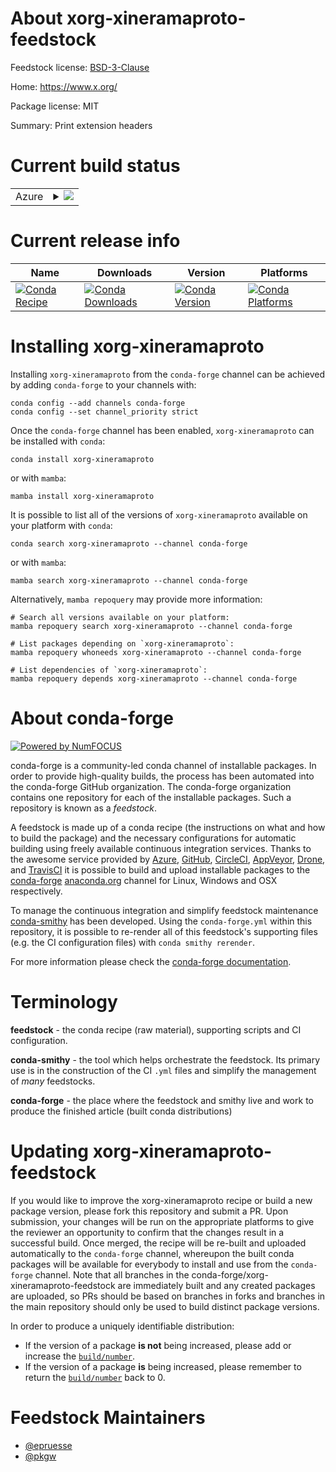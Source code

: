 About xorg-xineramaproto-feedstock
==================================

Feedstock license: [BSD-3-Clause](https://github.com/conda-forge/xorg-xineramaproto-feedstock/blob/main/LICENSE.txt)

Home: https://www.x.org/

Package license: MIT

Summary: Print extension headers

Current build status
====================


<table>
    
  <tr>
    <td>Azure</td>
    <td>
      <details>
        <summary>
          <a href="https://dev.azure.com/conda-forge/feedstock-builds/_build/latest?definitionId=2219&branchName=main">
            <img src="https://dev.azure.com/conda-forge/feedstock-builds/_apis/build/status/xorg-xineramaproto-feedstock?branchName=main">
          </a>
        </summary>
        <table>
          <thead><tr><th>Variant</th><th>Status</th></tr></thead>
          <tbody><tr>
              <td>linux_64</td>
              <td>
                <a href="https://dev.azure.com/conda-forge/feedstock-builds/_build/latest?definitionId=2219&branchName=main">
                  <img src="https://dev.azure.com/conda-forge/feedstock-builds/_apis/build/status/xorg-xineramaproto-feedstock?branchName=main&jobName=linux&configuration=linux%20linux_64_" alt="variant">
                </a>
              </td>
            </tr><tr>
              <td>linux_aarch64</td>
              <td>
                <a href="https://dev.azure.com/conda-forge/feedstock-builds/_build/latest?definitionId=2219&branchName=main">
                  <img src="https://dev.azure.com/conda-forge/feedstock-builds/_apis/build/status/xorg-xineramaproto-feedstock?branchName=main&jobName=linux&configuration=linux%20linux_aarch64_" alt="variant">
                </a>
              </td>
            </tr><tr>
              <td>linux_ppc64le</td>
              <td>
                <a href="https://dev.azure.com/conda-forge/feedstock-builds/_build/latest?definitionId=2219&branchName=main">
                  <img src="https://dev.azure.com/conda-forge/feedstock-builds/_apis/build/status/xorg-xineramaproto-feedstock?branchName=main&jobName=linux&configuration=linux%20linux_ppc64le_" alt="variant">
                </a>
              </td>
            </tr><tr>
              <td>osx_64</td>
              <td>
                <a href="https://dev.azure.com/conda-forge/feedstock-builds/_build/latest?definitionId=2219&branchName=main">
                  <img src="https://dev.azure.com/conda-forge/feedstock-builds/_apis/build/status/xorg-xineramaproto-feedstock?branchName=main&jobName=osx&configuration=osx%20osx_64_" alt="variant">
                </a>
              </td>
            </tr><tr>
              <td>osx_arm64</td>
              <td>
                <a href="https://dev.azure.com/conda-forge/feedstock-builds/_build/latest?definitionId=2219&branchName=main">
                  <img src="https://dev.azure.com/conda-forge/feedstock-builds/_apis/build/status/xorg-xineramaproto-feedstock?branchName=main&jobName=osx&configuration=osx%20osx_arm64_" alt="variant">
                </a>
              </td>
            </tr><tr>
              <td>win_64</td>
              <td>
                <a href="https://dev.azure.com/conda-forge/feedstock-builds/_build/latest?definitionId=2219&branchName=main">
                  <img src="https://dev.azure.com/conda-forge/feedstock-builds/_apis/build/status/xorg-xineramaproto-feedstock?branchName=main&jobName=win&configuration=win%20win_64_" alt="variant">
                </a>
              </td>
            </tr>
          </tbody>
        </table>
      </details>
    </td>
  </tr>
</table>

Current release info
====================

| Name | Downloads | Version | Platforms |
| --- | --- | --- | --- |
| [![Conda Recipe](https://img.shields.io/badge/recipe-xorg--xineramaproto-green.svg)](https://anaconda.org/conda-forge/xorg-xineramaproto) | [![Conda Downloads](https://img.shields.io/conda/dn/conda-forge/xorg-xineramaproto.svg)](https://anaconda.org/conda-forge/xorg-xineramaproto) | [![Conda Version](https://img.shields.io/conda/vn/conda-forge/xorg-xineramaproto.svg)](https://anaconda.org/conda-forge/xorg-xineramaproto) | [![Conda Platforms](https://img.shields.io/conda/pn/conda-forge/xorg-xineramaproto.svg)](https://anaconda.org/conda-forge/xorg-xineramaproto) |

Installing xorg-xineramaproto
=============================

Installing `xorg-xineramaproto` from the `conda-forge` channel can be achieved by adding `conda-forge` to your channels with:

```
conda config --add channels conda-forge
conda config --set channel_priority strict
```

Once the `conda-forge` channel has been enabled, `xorg-xineramaproto` can be installed with `conda`:

```
conda install xorg-xineramaproto
```

or with `mamba`:

```
mamba install xorg-xineramaproto
```

It is possible to list all of the versions of `xorg-xineramaproto` available on your platform with `conda`:

```
conda search xorg-xineramaproto --channel conda-forge
```

or with `mamba`:

```
mamba search xorg-xineramaproto --channel conda-forge
```

Alternatively, `mamba repoquery` may provide more information:

```
# Search all versions available on your platform:
mamba repoquery search xorg-xineramaproto --channel conda-forge

# List packages depending on `xorg-xineramaproto`:
mamba repoquery whoneeds xorg-xineramaproto --channel conda-forge

# List dependencies of `xorg-xineramaproto`:
mamba repoquery depends xorg-xineramaproto --channel conda-forge
```


About conda-forge
=================

[![Powered by
NumFOCUS](https://img.shields.io/badge/powered%20by-NumFOCUS-orange.svg?style=flat&colorA=E1523D&colorB=007D8A)](https://numfocus.org)

conda-forge is a community-led conda channel of installable packages.
In order to provide high-quality builds, the process has been automated into the
conda-forge GitHub organization. The conda-forge organization contains one repository
for each of the installable packages. Such a repository is known as a *feedstock*.

A feedstock is made up of a conda recipe (the instructions on what and how to build
the package) and the necessary configurations for automatic building using freely
available continuous integration services. Thanks to the awesome service provided by
[Azure](https://azure.microsoft.com/en-us/services/devops/), [GitHub](https://github.com/),
[CircleCI](https://circleci.com/), [AppVeyor](https://www.appveyor.com/),
[Drone](https://cloud.drone.io/welcome), and [TravisCI](https://travis-ci.com/)
it is possible to build and upload installable packages to the
[conda-forge](https://anaconda.org/conda-forge) [anaconda.org](https://anaconda.org/)
channel for Linux, Windows and OSX respectively.

To manage the continuous integration and simplify feedstock maintenance
[conda-smithy](https://github.com/conda-forge/conda-smithy) has been developed.
Using the ``conda-forge.yml`` within this repository, it is possible to re-render all of
this feedstock's supporting files (e.g. the CI configuration files) with ``conda smithy rerender``.

For more information please check the [conda-forge documentation](https://conda-forge.org/docs/).

Terminology
===========

**feedstock** - the conda recipe (raw material), supporting scripts and CI configuration.

**conda-smithy** - the tool which helps orchestrate the feedstock.
                   Its primary use is in the construction of the CI ``.yml`` files
                   and simplify the management of *many* feedstocks.

**conda-forge** - the place where the feedstock and smithy live and work to
                  produce the finished article (built conda distributions)


Updating xorg-xineramaproto-feedstock
=====================================

If you would like to improve the xorg-xineramaproto recipe or build a new
package version, please fork this repository and submit a PR. Upon submission,
your changes will be run on the appropriate platforms to give the reviewer an
opportunity to confirm that the changes result in a successful build. Once
merged, the recipe will be re-built and uploaded automatically to the
`conda-forge` channel, whereupon the built conda packages will be available for
everybody to install and use from the `conda-forge` channel.
Note that all branches in the conda-forge/xorg-xineramaproto-feedstock are
immediately built and any created packages are uploaded, so PRs should be based
on branches in forks and branches in the main repository should only be used to
build distinct package versions.

In order to produce a uniquely identifiable distribution:
 * If the version of a package **is not** being increased, please add or increase
   the [``build/number``](https://docs.conda.io/projects/conda-build/en/latest/resources/define-metadata.html#build-number-and-string).
 * If the version of a package **is** being increased, please remember to return
   the [``build/number``](https://docs.conda.io/projects/conda-build/en/latest/resources/define-metadata.html#build-number-and-string)
   back to 0.

Feedstock Maintainers
=====================

* [@epruesse](https://github.com/epruesse/)
* [@pkgw](https://github.com/pkgw/)

